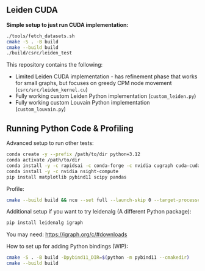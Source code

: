 ## Leiden CUDA

**Simple setup to just run CUDA implementation:**

```bash
./tools/fetch_datasets.sh
cmake -S . -B build
cmake --build build
./build/csrc/leiden_test
```

This repository contains the following:

- Limited Leiden CUDA implementation - has refinement phase that works for small graphs, but focuses on greedy CPM node movement (`csrc/src/leiden_kernel.cu`)
- Fully working custom Leiden Python implementation (`custom_leiden.py`)
- Fully working custom Louvain Python implementation (`custom_louvain.py`)

## Running Python Code & Profiling

Advanced setup to run other tests:

```bash
conda create -y --prefix /path/to/dir python=3.12
conda activate /path/to/dir
conda install -y -c rapidsai -c conda-forge -c nvidia cugraph cuda-cudart cupy nx-cugraph cuda-version=12.0
conda install -y -c nvidia nsight-compute
pip install matplotlib pybind11 scipy pandas
```

Profile:

```bash
cmake --build build && ncu --set full --launch-skip 0 --target-processes all -o ./profiling/prof1 ./build/csrc/leiden_test
```

Additional setup if you want to try leidenalg (A different Python package):

```bash
pip install leidenalg igraph
```

You may need: https://igraph.org/c/#downloads

<!-- mkdir build && cd build
cmake -Dpybind11_DIR=$(python -m pybind11 --cmakedir) ..
make -->

How to set up for adding Python bindings (WIP):

```bash
cmake -S . -B build -Dpybind11_DIR=$(python -m pybind11 --cmakedir)
cmake --build build
```
